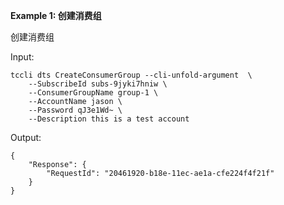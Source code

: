 **Example 1: 创建消费组**

创建消费组

Input: 

```
tccli dts CreateConsumerGroup --cli-unfold-argument  \
    --SubscribeId subs-9jyki7hniw \
    --ConsumerGroupName group-1 \
    --AccountName jason \
    --Password qJ3e1Wd~ \
    --Description this is a test account
```

Output: 
```
{
    "Response": {
        "RequestId": "20461920-b18e-11ec-ae1a-cfe224f4f21f"
    }
}
```

